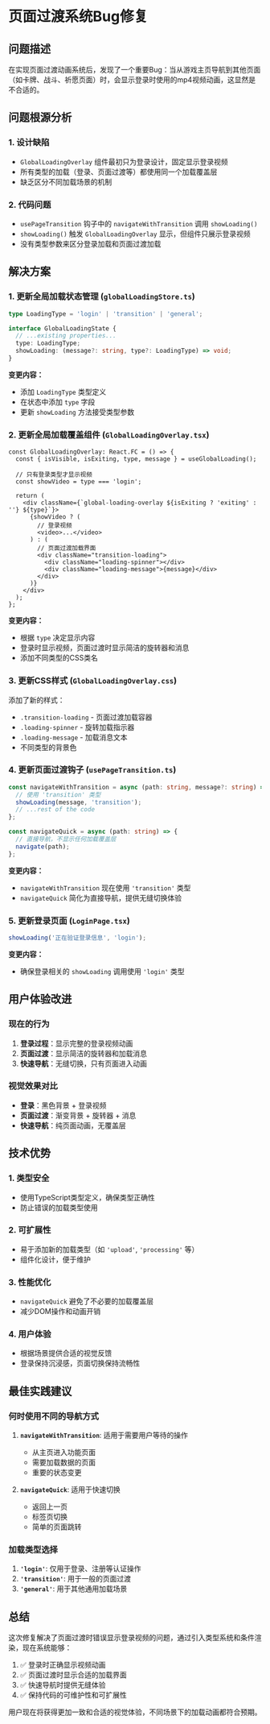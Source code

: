 # 页面过渡系统Bug修复

## 问题描述

在实现页面过渡动画系统后，发现了一个重要Bug：当从游戏主页导航到其他页面（如卡牌、战斗、祈愿页面）时，会显示登录时使用的mp4视频动画，这显然是不合适的。

## 问题根源分析

### 1. 设计缺陷
- `GlobalLoadingOverlay` 组件最初只为登录设计，固定显示登录视频
- 所有类型的加载（登录、页面过渡等）都使用同一个加载覆盖层
- 缺乏区分不同加载场景的机制

### 2. 代码问题
- `usePageTransition` 钩子中的 `navigateWithTransition` 调用 `showLoading()`
- `showLoading()` 触发 `GlobalLoadingOverlay` 显示，但组件只展示登录视频
- 没有类型参数来区分登录加载和页面过渡加载

## 解决方案

### 1. 更新全局加载状态管理 (`globalLoadingStore.ts`)

```typescript
type LoadingType = 'login' | 'transition' | 'general';

interface GlobalLoadingState {
  // ...existing properties...
  type: LoadingType;
  showLoading: (message?: string, type?: LoadingType) => void;
}
```

**变更内容：**
- 添加 `LoadingType` 类型定义
- 在状态中添加 `type` 字段
- 更新 `showLoading` 方法接受类型参数

### 2. 更新全局加载覆盖组件 (`GlobalLoadingOverlay.tsx`)

```tsx
const GlobalLoadingOverlay: React.FC = () => {
  const { isVisible, isExiting, type, message } = useGlobalLoading();
  
  // 只有登录类型才显示视频
  const showVideo = type === 'login';
  
  return (
    <div className={`global-loading-overlay ${isExiting ? 'exiting' : ''} ${type}`}>
      {showVideo ? (
        // 登录视频
        <video>...</video>
      ) : (
        // 页面过渡加载界面
        <div className="transition-loading">
          <div className="loading-spinner"></div>
          <div className="loading-message">{message}</div>
        </div>
      )}
    </div>
  );
};
```

**变更内容：**
- 根据 `type` 决定显示内容
- 登录时显示视频，页面过渡时显示简洁的旋转器和消息
- 添加不同类型的CSS类名

### 3. 更新CSS样式 (`GlobalLoadingOverlay.css`)

添加了新的样式：
- `.transition-loading` - 页面过渡加载容器
- `.loading-spinner` - 旋转加载指示器
- `.loading-message` - 加载消息文本
- 不同类型的背景色

### 4. 更新页面过渡钩子 (`usePageTransition.ts`)

```typescript
const navigateWithTransition = async (path: string, message?: string) => {
  // 使用 'transition' 类型
  showLoading(message, 'transition');
  // ...rest of the code
};

const navigateQuick = async (path: string) => {
  // 直接导航，不显示任何加载覆盖层
  navigate(path);
};
```

**变更内容：**
- `navigateWithTransition` 现在使用 `'transition'` 类型
- `navigateQuick` 简化为直接导航，提供无缝切换体验

### 5. 更新登录页面 (`LoginPage.tsx`)

```typescript
showLoading('正在验证登录信息', 'login');
```

**变更内容：**
- 确保登录相关的 `showLoading` 调用使用 `'login'` 类型

## 用户体验改进

### 现在的行为
1. **登录过程**：显示完整的登录视频动画
2. **页面过渡**：显示简洁的旋转器和加载消息
3. **快速导航**：无缝切换，只有页面进入动画

### 视觉效果对比
- **登录**：黑色背景 + 登录视频
- **页面过渡**：渐变背景 + 旋转器 + 消息
- **快速导航**：纯页面动画，无覆盖层

## 技术优势

### 1. 类型安全
- 使用TypeScript类型定义，确保类型正确性
- 防止错误的加载类型使用

### 2. 可扩展性
- 易于添加新的加载类型（如 `'upload'`, `'processing'` 等）
- 组件化设计，便于维护

### 3. 性能优化
- `navigateQuick` 避免了不必要的加载覆盖层
- 减少DOM操作和动画开销

### 4. 用户体验
- 根据场景提供合适的视觉反馈
- 登录保持沉浸感，页面切换保持流畅性

## 最佳实践建议

### 何时使用不同的导航方式

1. **`navigateWithTransition`**: 适用于需要用户等待的操作
   - 从主页进入功能页面
   - 需要加载数据的页面
   - 重要的状态变更

2. **`navigateQuick`**: 适用于快速切换
   - 返回上一页
   - 标签页切换
   - 简单的页面跳转

### 加载类型选择

1. **`'login'`**: 仅用于登录、注册等认证操作
2. **`'transition'`**: 用于一般的页面过渡
3. **`'general'`**: 用于其他通用加载场景

## 总结

这次修复解决了页面过渡时错误显示登录视频的问题，通过引入类型系统和条件渲染，现在系统能够：

1. ✅ 登录时正确显示视频动画
2. ✅ 页面过渡时显示合适的加载界面
3. ✅ 快速导航时提供无缝体验
4. ✅ 保持代码的可维护性和可扩展性

用户现在将获得更加一致和合适的视觉体验，不同场景下的加载动画都符合预期。
